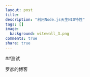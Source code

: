 ```yaml
---
layout: post
title:  
description: "利用Node.js天生NIO特性"
tags: []
image:
  background: witewall_3.png
comments: true
share: true
---
```


##测试

罗彦的博客

